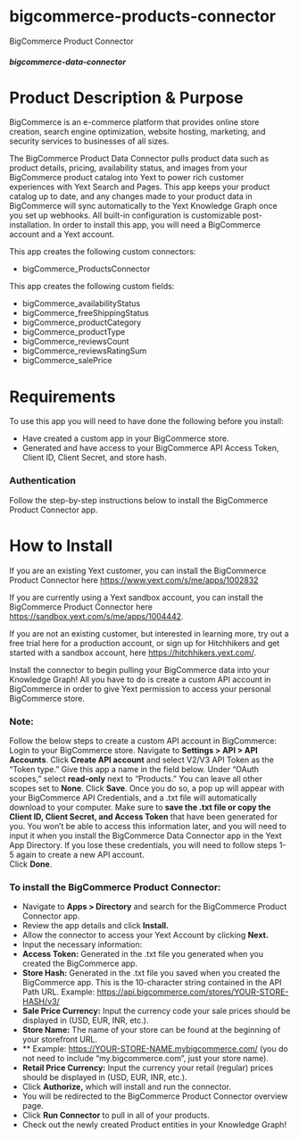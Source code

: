 # bigcommerce-products-connector
BigCommerce Product Connector 

##### bigcommerce-data-connector

# Product Description & Purpose

BigCommerce is an e-commerce platform that provides online store creation, search engine optimization, website hosting, marketing, and security services to businesses of all sizes. 

The BigCommerce Product Data Connector pulls product data such as product details, pricing, availability status, and images from your BigCommerce product catalog into Yext to power rich customer experiences with Yext Search and Pages. This app keeps your product catalog up to date, and any changes made to your product data in BigCommerce will sync automatically to the Yext Knowledge Graph once you set up webhooks. All built-in configuration is customizable post-installation. In order to install this app, you will need a BigCommerce account and a Yext account.

This app creates the following custom connectors:	

- bigCommerce\_ProductsConnector

This app creates the following custom fields:

- bigCommerce\_availabilityStatus
- bigCommerce\_freeShippingStatus
- bigCommerce\_productCategory
- bigCommerce\_productType
- bigCommerce\_reviewsCount
- bigCommerce\_reviewsRatingSum
- bigCommerce\_salePrice


# Requirements

To use this app you will need to have done the following before you install:

- Have created a custom app in your BigCommerce store.
- Generated and have access to your BigCommerce API Access Token, Client ID, Client Secret, and store hash. 


### Authentication

Follow the step-by-step instructions below to install the BigCommerce Product Connector app.

# How to Install

If you are an existing Yext customer, you can install the  BigCommerce Product Connector here <https://www.yext.com/s/me/apps/1002832>

If you are currently using a Yext sandbox account, you can install the BigCommerce Product Connector here <https://sandbox.yext.com/s/me/apps/1004442>.

If you are not an existing customer, but interested in learning more, try out a free trial here for a production account, or sign up for Hitchhikers and get started with a sandbox account, here <https://hitchhikers.yext.com/>. 

Install the connector to begin pulling your BigCommerce data into your Knowledge Graph! All you have to do is create a custom API account in BigCommerce in order to give Yext permission to access your personal BigCommerce store.

### Note:

Follow the below steps to create a custom API account in BigCommerce:
Login to your BigCommerce store. Navigate to **Settings > API > API Accounts**.
Click **Create API account** and select V2/V3 API Token as the “Token type.”  Give this app a name in the field below. 
Under “OAuth scopes,” select **read-only** next to “Products.” You can leave all other scopes set to **None**. 
Click **Save**.  Once you do so, a pop up will appear with your BigCommerce API Credentials, and a .txt file will automatically download to your computer. 
Make sure to **save the .txt file or copy the Client ID, Client Secret, and Access Token** that have been generated for you. You won’t be able to access this information later, and you will need to input it when you install the BigCommerce Data Connector app in the Yext App Directory. If you lose these credentials, you will need to follow steps 1-5 again to create a new API account.  
Click **Done**. 


### To install the BigCommerce Product Connector:

- Navigate to **Apps > Directory** and search for the BigCommerce Product Connector app.
- Review the app details and click **Install.**
- Allow the connector to access your Yext Account by clicking **Next.**
- Input the necessary information:
- **Access Token:** Generated in the .txt file you generated when you created the BigCommerce app. 
- **Store Hash:** Generated in the .txt file you saved when you created the BigCommerce app. This is the 10-character string contained in the API Path URL. Example: https://api.bigcommerce.com/stores/YOUR-STORE-HASH/v3/
- **Sale Price Currency:** Input the currency code your sale prices should be displayed in (USD, EUR, INR, etc.).   
- **Store Name:** The name of your store can be found at the beginning of your storefront URL. 
- ** Example: https://YOUR-STORE-NAME.mybigcommerce.com/ (you do not need to include “my.bigcommerce.com”, just your store name). 
- **Retail Price Currency:** Input the currency your retail (regular) prices should be displayed in (USD, EUR, INR, etc.). 
- Click **Authorize,** which will install and run the connector.
- You will be redirected to the BigCommerce Product Connector overview page.
- Click **Run Connector** to pull in all of your products. 
- Check out the newly created Product entities in your Knowledge Graph!

